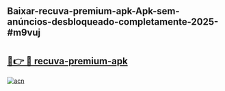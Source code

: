 ## Baixar-recuva-premium-apk-Apk-sem-anúncios-desbloqueado-completamente-2025-#m9vuj

# <h2><a href="https://ainizakaria.my?title=recuva-premium-apk&ref=22M">🔗👉 🔴 recuva-premium-apk</a></h2>

[![acn](https://github.com/user-attachments/assets/0f9c940e-d8b0-45ae-aac7-cd30a18b3e1c)](https://ainizakaria.my?title=recuva-premium-apk&ref=22M)

